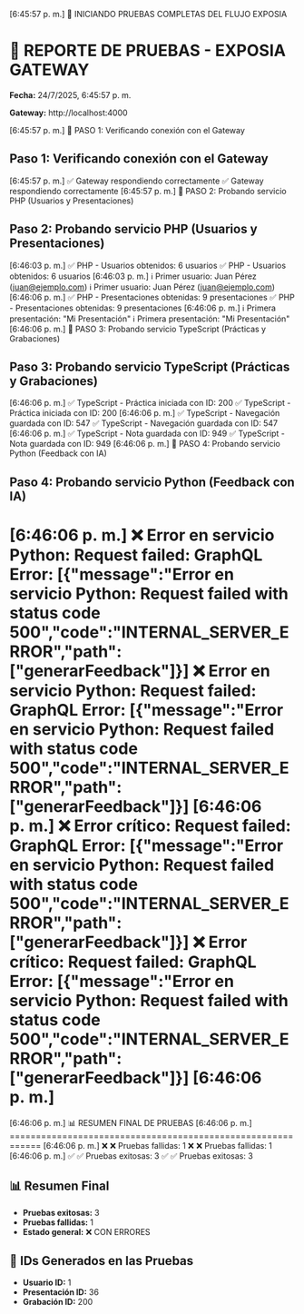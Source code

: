 [6:45:57 p. m.] 🚀 INICIANDO PRUEBAS COMPLETAS DEL FLUJO EXPOSIA
# 🎯 REPORTE DE PRUEBAS - EXPOSIA GATEWAY

**Fecha:** 24/7/2025, 6:45:57 p. m.

**Gateway:** http://localhost:4000

[6:45:57 p. m.] 
🎯 PASO 1: Verificando conexión con el Gateway

## Paso 1: Verificando conexión con el Gateway

[6:45:57 p. m.] ✅ Gateway respondiendo correctamente
✅ Gateway respondiendo correctamente
[6:45:57 p. m.] 
🎯 PASO 2: Probando servicio PHP (Usuarios y Presentaciones)

## Paso 2: Probando servicio PHP (Usuarios y Presentaciones)

[6:46:03 p. m.] ✅ PHP - Usuarios obtenidos: 6 usuarios
✅ PHP - Usuarios obtenidos: 6 usuarios
[6:46:03 p. m.] ℹ️  Primer usuario: Juan Pérez (juan@ejemplo.com)
ℹ️  Primer usuario: Juan Pérez (juan@ejemplo.com)
[6:46:06 p. m.] ✅ PHP - Presentaciones obtenidas: 9 presentaciones
✅ PHP - Presentaciones obtenidas: 9 presentaciones
[6:46:06 p. m.] ℹ️  Primera presentación: "Mi Presentación"
ℹ️  Primera presentación: "Mi Presentación"
[6:46:06 p. m.] 
🎯 PASO 3: Probando servicio TypeScript (Prácticas y Grabaciones)

## Paso 3: Probando servicio TypeScript (Prácticas y Grabaciones)

[6:46:06 p. m.] ✅ TypeScript - Práctica iniciada con ID: 200
✅ TypeScript - Práctica iniciada con ID: 200
[6:46:06 p. m.] ✅ TypeScript - Navegación guardada con ID: 547
✅ TypeScript - Navegación guardada con ID: 547
[6:46:06 p. m.] ✅ TypeScript - Nota guardada con ID: 949
✅ TypeScript - Nota guardada con ID: 949
[6:46:06 p. m.] 
🎯 PASO 4: Probando servicio Python (Feedback con IA)

## Paso 4: Probando servicio Python (Feedback con IA)

[6:46:06 p. m.] ❌ Error en servicio Python: Request failed: GraphQL Error: [{"message":"Error en servicio Python: Request failed with status code 500","code":"INTERNAL_SERVER_ERROR","path":["generarFeedback"]}]
❌ Error en servicio Python: Request failed: GraphQL Error: [{"message":"Error en servicio Python: Request failed with status code 500","code":"INTERNAL_SERVER_ERROR","path":["generarFeedback"]}]
[6:46:06 p. m.] ❌ Error crítico: Request failed: GraphQL Error: [{"message":"Error en servicio Python: Request failed with status code 500","code":"INTERNAL_SERVER_ERROR","path":["generarFeedback"]}]
❌ Error crítico: Request failed: GraphQL Error: [{"message":"Error en servicio Python: Request failed with status code 500","code":"INTERNAL_SERVER_ERROR","path":["generarFeedback"]}]
[6:46:06 p. m.] 
============================================================
[6:46:06 p. m.] 📊 RESUMEN FINAL DE PRUEBAS
[6:46:06 p. m.] ============================================================
[6:46:06 p. m.] ❌ ❌ Pruebas fallidas: 1
❌ ❌ Pruebas fallidas: 1
[6:46:06 p. m.] ✅ ✅ Pruebas exitosas: 3
✅ ✅ Pruebas exitosas: 3

## 📊 Resumen Final

- **Pruebas exitosas:** 3
- **Pruebas fallidas:** 1
- **Estado general:** ❌ CON ERRORES

## 🔗 IDs Generados en las Pruebas

- **Usuario ID:** 1
- **Presentación ID:** 36
- **Grabación ID:** 200